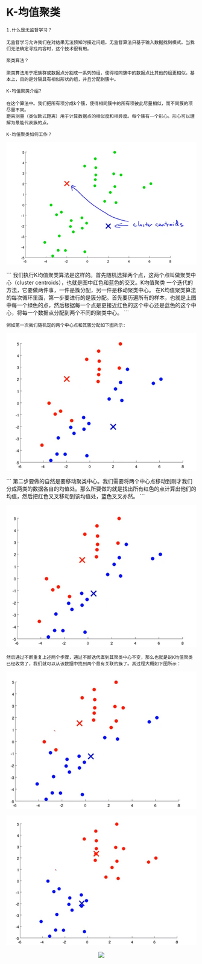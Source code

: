 # K-均值聚类
```
1.什么是无监督学习？  
  
无监督学习允许我们在对结果无法预知时接近问题。无监督算法只基于输入数据找到模式。当我们无法确定寻找内容时，这个技术很有用。
```
```
聚类算法？  

聚类算法用于把族群或数据点分割成一系列的组，使得相同簇中的数据点比其他的组更相似。基本上，目的是分隔具有相似形状的组，并且分配到簇中。  
```
```
K-均值聚类介绍?

在这个算法中。我们把所有项分成k个簇，使得相同簇中的所有项彼此尽量相似，而不同簇的项尽量不同。  
距离测量（类似欧式距离）用于计算数据点的相似度和相异度。每个簇有一个形心。形心可以理解为最能代表簇的点。
```
```
K-均值聚类如何工作？
```
<p align="center">
  <img src="https://github.com/yunhao1996/100-Days-ML-Learning-logs/blob/master/Day-43%2C44/pictures/1.jpg">
</p> 
```
我们执行K均值聚类算法是这样的。首先随机选择两个点，这两个点叫做聚类中心（cluster centroids），也就是图中红色和蓝色的交叉。K均值聚类 一个迭代的方法，它要做两件事，一件是簇分配，另一件是移动聚类中心。
在K均值聚类算法的每次循环里面，第一步要进行的是簇分配。首先要历遍所有的样本，也就是上图中每一个绿色的点，然后根据每一个点是更接近红色的这个中心还是蓝色的这个中心，将每一个数据点分配到两个不同的聚类中心。
```

```
例如第一次我们随机定的两个中心点和其簇分配如下图所示:
```
<p align="center">
  <img src="https://github.com/yunhao1996/100-Days-ML-Learning-logs/blob/master/Day-43%2C44/pictures/2.jpg">
</p> 
```
第二步要做的自然是要移动聚类中心。我们需要将两个中心点移动到刚才我们分成两类的数据各自的均值处。那么所要做的就是找出所有红色的点计算出他们的均值，然后把红色叉叉移动到该均值处，蓝色叉叉亦然。
```

<p align="center">
  <img src="https://github.com/yunhao1996/100-Days-ML-Learning-logs/blob/master/Day-43%2C44/pictures/3.jpg">
</p> 

```
然后通过不断重复上述两个步骤，通过不断迭代直到其聚类中心不变，那么也就是说K均值聚类已经收敛了，我们就可以从该数据中找到两个最有关联的簇了。其过程大概如下图所示：
```
<p align="center">
  <img src="https://github.com/yunhao1996/100-Days-ML-Learning-logs/blob/master/Day-43%2C44/pictures/4.jpg">
</p> 

<p align="center">
  <img src="https://github.com/yunhao1996/100-Days-ML-Learning-logs/blob/master/Day-43%2C44/pictures/5.jpg">
</p> 

<p align="center">
  <img src="https://github.com/yunhao1996/100-Days-ML-Learning-logs/blob/master/Day-43%2C44/pictures/6.jpgg">
</p> 

